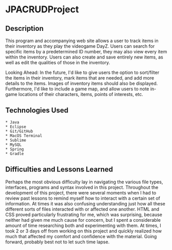 # JPACRUDProject

## Description
This program and accompanying web site allows a user to track items in their inventory as they play the videogame DayZ. Users can search for specific items by a predetermined ID number, they may also view every item within the inventory. Users can also create and save entirely new items, as well as edit the qualities of those in the inventory.

Looking Ahead: In the future, I'd like to give users the option to sort/filter the items in their inventory, mark items that are needed, and add more details to the items. Images of inventory items should also be displayed. Furthermore, I'd like to include a game map, and allow users to note in-game locations of their characters, items, points of interests, etc.   

## Technologies Used 
	* Java
	* Eclipse
	* Git/GitHub
	* MacOS Terminal
	* Sublime
	* MySQL
	* Spring
	* Gradle

## Difficulties and Lessons Learned
Perhaps the most obvious difficulty lay in navigating the various file types, interfaces, programs and syntax involved in this project. Throughout the development of this project, there were several moments when I had to review past lessons to remind myself how to interact with a certain set of information. At times it was also confusing understanding just how all these different sorts of files interacted with or affected one another. HTML and CSS proved particularly frustrating for me, which was surprising, because neither had given me much cause for concern, but I spent a considerable amount of time researching both and experimenting with them. At times, I took 2 or 3 days off from working on this project and quickly realized how much that affected my comfort and confidence with the material. Going forward, probably best not to let such time lapse.   
